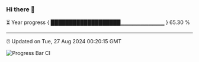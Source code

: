 ### Hi there 👋

⏳ Year progress { ███████████████████▁▁▁▁▁▁▁▁▁▁▁ } 65.30 %

---

⏰ Updated on Tue, 27 Aug 2024 00:20:15 GMT

![Progress Bar CI](https://github.com/liununu/liununu/workflows/Progress%20Bar%20CI/badge.svg)
